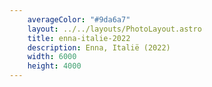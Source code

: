 ```yaml
---
    averageColor: "#9da6a7"
    layout: ../../layouts/PhotoLayout.astro
    title: enna-italie-2022
    description: Enna, Italië (2022)
    width: 6000
    height: 4000
---
```

